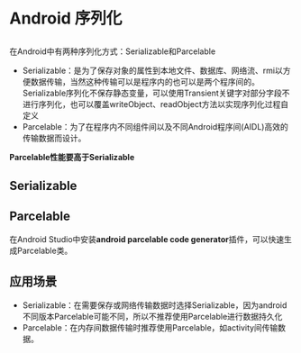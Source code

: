 # Android 序列化

## 

在Android中有两种序列化方式：Serializable和Parcelable
- Serializable：是为了保存对象的属性到本地文件、数据库、网络流、rmi以方便数据传输，当然这种传输可以是程序内的也可以是两个程序间的。Serializable序列化不保存静态变量，可以使用Transient关键字对部分字段不进行序列化，也可以覆盖writeObject、readObject方法以实现序列化过程自定义
- Parcelable：为了在程序内不同组件间以及不同Android程序间(AIDL)高效的传输数据而设计。

**Parcelable性能要高于Serializable**



## Serializable



## Parcelable

在Android Studio中安装**android parcelable code generator**插件，可以快速生成Parcelable类。

## 应用场景
- Serializable：在需要保存或网络传输数据时选择Serializable，因为android不同版本Parcelable可能不同，所以不推荐使用Parcelable进行数据持久化
- Parcelable：在内存间数据传输时推荐使用Parcelable，如activity间传输数据。

